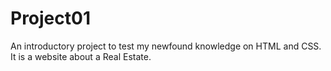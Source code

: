 # Project01
An introductory project to test my newfound knowledge on HTML and CSS. It is a website about a Real Estate.

